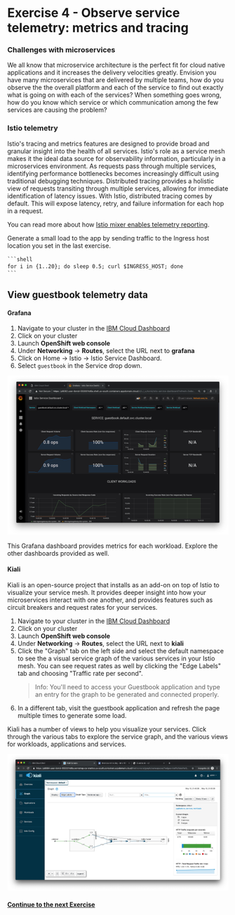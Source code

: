 # Exercise 4 - Observe service telemetry: metrics and tracing

### Challenges with microservices

We all know that microservice architecture is the perfect fit for cloud native applications and it increases the delivery velocities greatly. Envision you have many microservices that are delivered by multiple teams, how do you observe the the overall platform and each of the service to find out exactly what is going on with each of the services?  When something goes wrong, how do you know which service or which communication among the few services are causing the problem?

### Istio telemetry

Istio's tracing and metrics features are designed to provide broad and granular insight into the health of all services. Istio's role as a service mesh makes it the ideal data source for observability information, particularly in a microservices environment. As requests pass through multiple services, identifying performance bottlenecks becomes increasingly difficult using traditional debugging techniques. Distributed tracing provides a holistic view of requests transiting through multiple services, allowing for immediate identification of latency issues. With Istio, distributed tracing comes by default. This will expose latency, retry, and failure information for each hop in a request.

You can read more about how [Istio mixer enables telemetry reporting](https://istio.io/docs/concepts/policy-and-control/mixer.html).


Generate a small load to the app by sending traffic to the Ingress host location you set in the last exercise.

    ```shell
    for i in {1..20}; do sleep 0.5; curl $INGRESS_HOST; done
    ```

## View guestbook telemetry data


#### Grafana

1. Navigate to your cluster in the [IBM Cloud Dashboard](https://cloud.ibm.com/kubernetes/clusters)
2. Click on your cluster
3. Launch **OpenShift web console**
4. Under **Networking** -> **Routes**, select the URL next to **grafana**
3. Click on Home -> Istio -> Istio Service Dashboard.
4.  Select `guestbook` in the Service drop down.

![](../README_images/grafana.png)

This Grafana dashboard provides metrics for each workload. Explore the other dashboards provided as well.


#### Kiali

Kiali is an open-source project that installs as an add-on on top of Istio to visualize your service mesh. It provides deeper insight into how your microservices interact with one another, and provides features such as circuit breakers and request rates for your services.

1. Navigate to your cluster in the [IBM Cloud Dashboard](https://cloud.ibm.com/kubernetes/clusters)
2. Click on your cluster
3. Launch **OpenShift web console**
4. Under **Networking** -> **Routes**, select the URL next to **kiali**
5. Click the "Graph" tab on the left side and select the default namespace to see the a visual service graph of the various services in your Istio mesh. You can see request rates as well by clicking the "Edge Labels" tab and choosing "Traffic rate per second".
    > Info: You'll need to access your Guestbook application and type an entry for the graph to be generated and connected properly.
6. In a different tab, visit the guestbook application and refresh the page multiple times to generate some load.

Kiali has a number of views to help you visualize your services. Click through the various tabs to explore the service graph, and the various views for workloads, applications and services.

![](../README_images/kiali.png) 



#### [Continue to the next Exercise](../exercise-4b/README.md)
